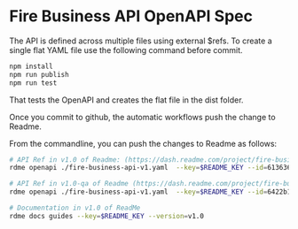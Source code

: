 # Fire Business API OpenAPI Spec

The API is defined across multiple files using external $refs. To create a single flat YAML file use the following command before commit.
```bash
npm install 
npm run publish
npm run test 
``` 
That tests the OpenAPI and creates the flat file in the dist folder. 

Once you commit to github, the automatic workflows push the change to Readme. 

From the commandline, you can push the changes to Readme as follows:

```bash
# API Ref in v1.0 of Readme: (https://dash.readme.com/project/fire-business-api/v1.0/reference)
rdme openapi ./fire-business-api-v1.yaml  --key=$README_KEY --id=6136360239a7a64894f1c269

# API Ref in v1.0-qa of Readme (https://dash.readme.com/project/fire-business-api/v1.0-qa/reference)
rdme openapi ./fire-business-api-v1.yaml  --key=$README_KEY --id=6422b12bda8f98007a57366d

# Documentation in v1.0 of ReadMe
rdme docs guides --key=$README_KEY --version=v1.0
```